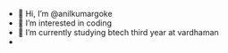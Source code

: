 - 👋 Hi, I’m @anilkumargoke
- 👀 I’m interested in coding
- 🌱 I’m currently studying btech third year at vardhaman 
- 
<!---
anilkumargoke/anilkumargoke is a ✨ special ✨ repository because its `README.md` (this file) appears on your GitHub profile.
You can click the Preview link to take a look at your changes.
--->
